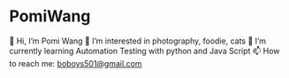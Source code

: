 # PomiWang

👋 Hi, I’m Pomi Wang
👀 I’m interested in photography, foodie, cats
🌱 I’m currently learning Automation Testing with python and Java Script
📫 How to reach me: boboys501@gmail.com
